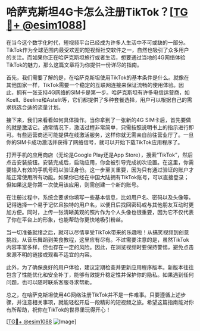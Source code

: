 # 哈萨克斯坦4G卡怎么注册TikTok？[[TG💪+ @esim1088](https://t.me/s/esim1088)]

在当今这个数字化时代，短视频平台已经成为许多人生活中不可或缺的一部分。TikTok作为全球范围内最受欢迎的短视频社交软件之一，自然也吸引了众多用户的关注。而如果你正在哈萨克斯坦旅行或者生活，想要通过当地的4G网络体验TikTok的魅力，那么这篇文章将为你提供一份详尽的指南。

首先，我们需要了解的是，在哈萨克斯坦使用TikTok的基本条件是什么。就像在其他国家一样，TikTok需要一个稳定的互联网连接来保证流畅的使用体验。因此，拥有一张支持4G网络的SIM卡是第一步。哈萨克斯坦有许多电信运营商，如Kcell、Beeline和Astelit等，它们都提供了多种套餐选择，用户可以根据自己的需求挑选合适的流量计划。

接下来，我们来看看如何具体操作。当你拿到了一张新的4G SIM卡后，首先要做的就是激活它。通常情况下，激活过程非常简单，只需按照说明书上的指示进行即可。有些运营商还可能提供在线激活服务，这样你就无需亲自前往营业厅了。一旦你的SIM卡成功激活并获得了网络信号，就可以开始下载TikTok应用程序了。

打开手机的应用商店（无论是Google Play还是App Store），搜索“TikTok”，然后点击安装按钮。安装完成后，启动应用，你会被引导完成初次设置。在这里，你需要输入有效的手机号码以验证身份。这一步至关重要，因为只有通过验证的账户才能正常使用所有功能。如果你已经在中国大陆拥有TikTok账号，可以直接登录；但如果这是你第一次使用该应用，则需创建一个新的账号。

在注册过程中，系统会要求你填写一些基本信息，比如用户名、密码以及头像等。记得选择一个易于记忆且独特的用户名，以便日后找回密码或与其他朋友互动时更加方便。同时，上传一张清晰美观的照片作为个人头像也很重要，因为它不仅代表了你在平台上的形象，也能帮助你更快地吸引粉丝。

当一切准备就绪之后，就可以尽情享受TikTok带来的乐趣啦！从搞笑视频到创意挑战，从音乐舞蹈到美食教程，这里应有尽有。不过需要注意的是，虽然TikTok内容丰富多样，但也存在一定的风险。因此，在浏览视频时要保持警惕，避免点击来源不明的链接或观看不适宜的内容。

此外，为了确保良好的用户体验，建议定期检查并更新应用程序版本。新版本往往包含了性能优化和安全补丁，能够有效提升稳定性并保护你的隐私。如果遇到任何问题，也可以随时联系客服寻求帮助。

总之，在哈萨克斯坦使用4G网络注册TikTok并不是一件难事。只要遵循上述步骤，并注意相关事项，就能轻松开启一段精彩的短视频之旅。希望这篇指南能对你有所帮助，祝你在TikTok的世界里玩得开心！

[[TG💪+ @esim1088](https://t.me/s/esim1088) ![Image](https://i.postimg.cc/4NQfJmqS/Snipaste-2025-05-13-00-14-12.png)]